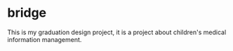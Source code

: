 # bridge
This is my graduation design project, it is a project about children's medical information management.
